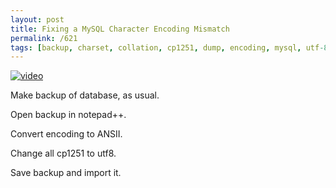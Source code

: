 ```yaml
---
layout: post
title: Fixing a MySQL Character Encoding Mismatch
permalink: /621
tags: [backup, charset, collation, cp1251, dump, encoding, mysql, utf-8, utf8, windows-1251]
---
```


[![video](http://img.youtube.com/vi/hCciKNiE2TQ/0.jpg)](http://www.youtube.com/watch?v=hCciKNiE2TQ)

Make backup of database, as usual.

Open backup in notepad++.

Convert encoding to ANSII.

Change all cp1251 to utf8.

Save backup and import it.
